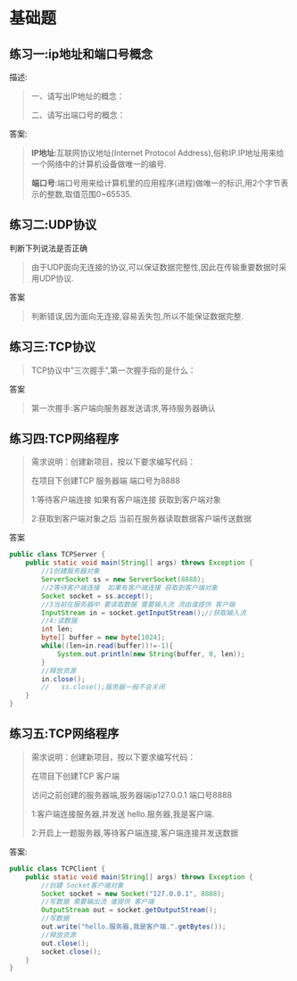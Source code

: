  

# 基础题

## 练习一:ip地址和端口号概念

描述:

> 一、请写出IP地址的概念：
>
> 二、请写出端口号的概念：
>

答案:

> **IP地址**:互联网协议地址(Internet Protocol Address),俗称IP.IP地址用来给一个网络中的计算机设备做唯一的编号.
>
> **端口号**:端口号用来给计算机里的应用程序(进程)做唯一的标识,用2个字节表示的整数,取值范围0~65535.

## 练习二:UDP协议

判断下列说法是否正确

> 由于UDP面向无连接的协议,可以保证数据完整性,因此在传输重要数据时采用UDP协议.
>

答案

> 判断错误,因为面向无连接,容易丢失包,所以不能保证数据完整.
>

## 练习三:TCP协议

> TCP协议中”三次握手”,第一次握手指的是什么：
>

答案

> 第一次握手:客户端向服务器发送请求,等待服务器确认
>

## 练习四:TCP网络程序

> 需求说明：创建新项目，按以下要求编写代码：
>
> 在项目下创建TCP 服务器端 端口号为8888 
>
> 1:等待客户端连接  如果有客户端连接 获取到客户端对象
>
> 2:获取到客户端对象之后 当前在服务器读取数据客户端传送数据  

答案

```java
public class TCPServer {
    public static void main(String[] args) throws Exception {
        //1创建服务器对象 
        ServerSocket ss = new ServerSocket(8888);
        //2等待客户端连接  如果有客户端连接 获取到客户端对象 
        Socket socket = ss.accept();
        //3当前在服务器中 要读取数据 需要输入流 流由谁提供 客户端
        InputStream in = socket.getInputStream();//获取输入流
        //4:读数据
        int len;
        byte[] buffer = new byte[1024];
        while((len=in.read(buffer))!=-1){
            System.out.println(new String(buffer, 0, len));
        }
        //释放资源
        in.close();
        //   ss.close();服务器一般不会关闭
    }
}
```

## 练习五:TCP网络程序

> 需求说明：创建新项目，按以下要求编写代码：
>
> 在项目下创建TCP 客户端 
>
> 访问之前创建的服务器端,服务器端ip127.0.0.1 端口号8888
>
> 1:客户端连接服务器,并发送 hello.服务器,我是客户端.
>
> 2:开启上一题服务器,等待客户端连接,客户端连接并发送数据  

答案:

```java
public class TCPClient {
    public static void main(String[] args) throws Exception {
        //创建 Socket客户端对象
        Socket socket = new Socket("127.0.0.1", 8888);
        //写数据 需要输出流 谁提供 客户端
        OutputStream out = socket.getOutputStream();
        //写数据
        out.write("hello.服务器,我是客户端.".getBytes());
        //释放资源
        out.close();
        socket.close();
    }
}
```

